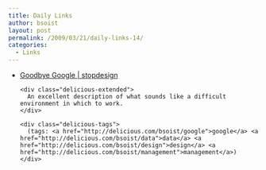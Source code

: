 ```yaml
---
title: Daily Links
author: bsoist
layout: post
permalink: /2009/03/21/daily-links-14/
categories:
  - Links
---
```

<ul class="delicious">
  <li>
    <div class="delicious-link">
      <a href="http://stopdesign.com/archive/2009/03/20/goodbye-google.html">Goodbye Google | stopdesign</a>
    </div>
    
    <div class="delicious-extended">
      An excellent description of what sounds like a difficult environment in which to work.
    </div>
    
    <div class="delicious-tags">
      (tags: <a href="http://delicious.com/bsoist/google">google</a> <a href="http://delicious.com/bsoist/data">data</a> <a href="http://delicious.com/bsoist/design">design</a> <a href="http://delicious.com/bsoist/management">management</a>)
    </div>
  </li>
</ul>